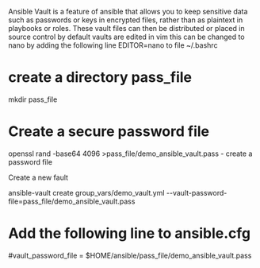 Ansible Vault is a feature of ansible that allows you to keep sensitive data such as passwords or keys in encrypted files, rather than as plaintext in playbooks or roles. These vault files can then be distributed or placed in source control by default vaults are edited in vim this can be changed to nano by adding the following line EDITOR=nano  to file  ~/.bashrc


# create a directory pass_file
 
 mkdir pass_file

# Create a secure password file 

 openssl rand -base64 4096 >pass_file/demo_ansible_vault.pass - create a password file

Create a new fault

ansible-vault create group_vars/demo_vault.yml --vault-password-file=pass_file/demo_ansible_vault.pass

# Add the following line to ansible.cfg


#vault_password_file = $HOME/ansible/pass_file/demo_ansible_vault.pass
